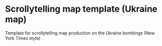 # Scrollytelling map template (Ukraine map)
Template for scrollytelling map production on the Ukraine bombings (New York Times style)
